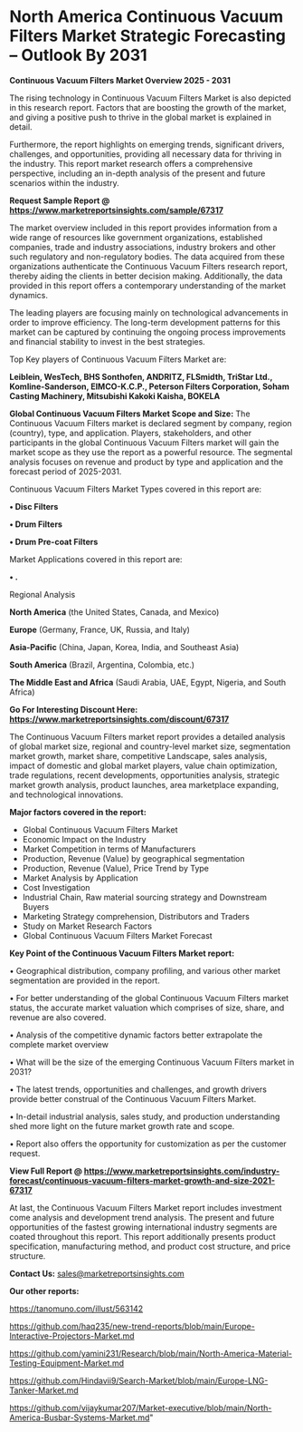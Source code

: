 # North America Continuous Vacuum Filters Market Strategic Forecasting – Outlook By 2031

<Strong> Continuous Vacuum Filters Market Overview 2025 - 2031</strong>

The rising technology in Continuous Vacuum Filters Market is also depicted in this research report. Factors that are boosting the growth of the market, and giving a positive push to thrive in the global market is explained in detail.

Furthermore, the report highlights on emerging trends, significant drivers, challenges, and opportunities, providing all necessary data for thriving in the industry. This report market research offers a comprehensive perspective, including an in-depth analysis of the present and future scenarios within the industry.

<strong>Request Sample Report @ <a href=https://www.marketreportsinsights.com/sample/67317>https://www.marketreportsinsights.com/sample/67317</a></strong>

The market overview included in this report provides information from a wide range of resources like government organizations, established companies, trade and industry associations, industry brokers and other such regulatory and non-regulatory bodies. The data acquired from these organizations authenticate the Continuous Vacuum Filters research report, thereby aiding the clients in better decision making. Additionally, the data provided in this report offers a contemporary understanding of the market dynamics.

The leading players are focusing mainly on technological advancements in order to improve efficiency. The long-term development patterns for this market can be captured by continuing the ongoing process improvements and financial stability to invest in the best strategies.

Top Key players of Continuous Vacuum Filters Market are:

<strong>Leiblein, WesTech, BHS Sonthofen, ANDRITZ, FLSmidth, TriStar Ltd., Komline-Sanderson, EIMCO-K.C.P., Peterson Filters Corporation, Soham Casting Machinery, Mitsubishi Kakoki Kaisha, BOKELA</strong>

<strong><b>Global Continuous Vacuum Filters Market Scope and Size:</b></strong>
The Continuous Vacuum Filters market is declared segment by company, region (country), type, and application. Players, stakeholders, and other participants in the global Continuous Vacuum Filters market will gain the market scope as they use the report as a powerful resource. The segmental analysis focuses on revenue and product by type and application and the forecast period of 2025-2031.

Continuous Vacuum Filters Market Types covered in this report are:

<strong>• Disc Filters

• Drum Filters

• Drum Pre-coat Filters</strong>

Market Applications covered in this report are:

<strong>• .</strong> 

Regional Analysis

<strong>North America</strong> (the United States, Canada, and Mexico)

<strong>Europe</strong> (Germany, France, UK, Russia, and Italy)

<strong>Asia-Pacific</strong> (China, Japan, Korea, India, and Southeast Asia)

<strong>South America</strong> (Brazil, Argentina, Colombia, etc.)

<strong>The Middle East and Africa</strong> (Saudi Arabia, UAE, Egypt, Nigeria, and South Africa)

<strong>Go For Interesting Discount Here: <a href=https://www.marketreportsinsights.com/discount/67317>https://www.marketreportsinsights.com/discount/67317</a></strong>

The Continuous Vacuum Filters market report provides a detailed analysis of global market size, regional and country-level market size, segmentation market growth, market share, competitive Landscape, sales analysis, impact of domestic and global market players, value chain optimization, trade regulations, recent developments, opportunities analysis, strategic market growth analysis, product launches, area marketplace expanding, and technological innovations.

<strong><b>Major factors covered in the report:</b></strong>
<ul>
  <li>Global Continuous Vacuum Filters Market </li>
  <li>Economic Impact on the Industry</li>
  <li>Market Competition in terms of Manufacturers</li>
  <li>Production, Revenue (Value) by geographical segmentation</li>
  <li>Production, Revenue (Value), Price Trend by Type</li>
  <li>Market Analysis by Application</li>
  <li>Cost Investigation</li>
  <li>Industrial Chain, Raw material sourcing strategy and Downstream Buyers</li>
  <li>Marketing Strategy comprehension, Distributors and Traders</li>
  <li>Study on Market Research Factors</li>
  <li>Global Continuous Vacuum Filters Market Forecast</li>
</ul>

<strong><b>Key Point of the Continuous Vacuum Filters Market report:</b></strong>

• Geographical distribution, company profiling, and various other market segmentation are provided in the report.

• For better understanding of the global Continuous Vacuum Filters market status, the accurate market valuation which comprises of size, share, and revenue are also covered.

• Analysis of the competitive dynamic factors better extrapolate the complete market overview

• What will be the size of the emerging Continuous Vacuum Filters market in 2031?

• The latest trends, opportunities and challenges, and growth drivers provide better construal of the Continuous Vacuum Filters Market.

• In-detail industrial analysis, sales study, and production understanding shed more light on the future market growth rate and scope.

• Report also offers the opportunity for customization as per the customer request.

<strong><b>View Full Report @ <a href=https://www.marketreportsinsights.com/industry-forecast/continuous-vacuum-filters-market-growth-and-size-2021-67317>https://www.marketreportsinsights.com/industry-forecast/continuous-vacuum-filters-market-growth-and-size-2021-67317</a></b></strong>


At last, the Continuous Vacuum Filters Market report includes investment come analysis and development trend analysis. The present and future opportunities of the fastest growing international industry segments are coated throughout this report. This report additionally presents product specification, manufacturing method, and product cost structure, and price structure.

<strong>Contact Us:</strong>
sales@marketreportsinsights.com

<strong>Our other reports:</strong>

<a href=https://tanomuno.com/illust/563142>https://tanomuno.com/illust/563142</a>

<a href=https://github.com/haq235/new-trend-reports/blob/main/Europe-Interactive-Projectors-Market.md>https://github.com/haq235/new-trend-reports/blob/main/Europe-Interactive-Projectors-Market.md</a>

<a href=https://github.com/yamini231/Research/blob/main/North-America-Material-Testing-Equipment-Market.md>https://github.com/yamini231/Research/blob/main/North-America-Material-Testing-Equipment-Market.md</a>

<a href=https://github.com/Hindavii9/Search-Market/blob/main/Europe-LNG-Tanker-Market.md>https://github.com/Hindavii9/Search-Market/blob/main/Europe-LNG-Tanker-Market.md</a>

<a href=https://github.com/vijaykumar207/Market-executive/blob/main/North-America-Busbar-Systems-Market.md>https://github.com/vijaykumar207/Market-executive/blob/main/North-America-Busbar-Systems-Market.md</a>"
